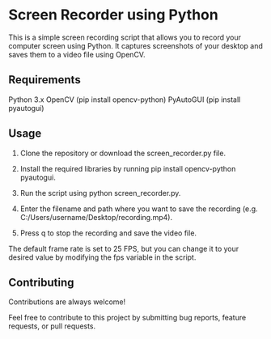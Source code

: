 
# Screen Recorder using Python
This is a simple screen recording script that allows you to record your computer screen using Python. It captures screenshots of your desktop and saves them to a video file using OpenCV.


## Requirements
Python 3.x
OpenCV (pip install opencv-python)
PyAutoGUI (pip install pyautogui)
## Usage
1. Clone the repository or download the screen_recorder.py file.

2. Install the required libraries by running pip install opencv-python pyautogui.

3. Run the script using python screen_recorder.py.

4. Enter the filename and path where you want to save the recording (e.g. C:/Users/username/Desktop/recording.mp4).

5. Press q to stop the recording and save the video file.


The default frame rate is set to 25 FPS, but you can change it to your desired value by modifying the fps variable in the script.


## Contributing

Contributions are always welcome!

Feel free to contribute to this project by submitting bug reports, feature requests, or pull requests.

